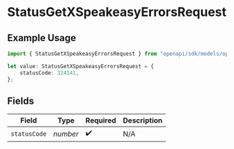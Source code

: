 # StatusGetXSpeakeasyErrorsRequest

## Example Usage

```typescript
import { StatusGetXSpeakeasyErrorsRequest } from "openapi/sdk/models/operations";

let value: StatusGetXSpeakeasyErrorsRequest = {
    statusCode: 324141,
};
```

## Fields

| Field              | Type               | Required           | Description        |
| ------------------ | ------------------ | ------------------ | ------------------ |
| `statusCode`       | *number*           | :heavy_check_mark: | N/A                |